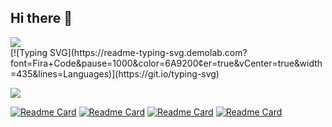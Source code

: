 ## Hi there 👋

<!--
**hanit3/hanit3** is a ✨ _special_ ✨ repository because its `README.md` (this file) appears on your GitHub profile.

Here are some ideas to get you started:

- 🔭 I’m currently working on ...
- 🌱 I’m currently learning ...
- 👯 I’m looking to collaborate on ...
- 🤔 I’m looking for help with ...
- 💬 Ask me about ...
- 📫 How to reach me: ...
- 😄 Pronouns: ...
- ⚡ Fun fact: ...
-->

<img src="https://capsule-render.vercel.app/api?type=venom&height=300&color=gradient&text=Hanit's%20World!&fontColor=000000&animation=fadeIn&textBg=false" />

<div>
  [![Typing SVG](https://readme-typing-svg.demolab.com?font=Fira+Code&pause=1000&color=6A9200&center=true&vCenter=true&width=435&lines=Languages)](https://git.io/typing-svg)
  <p></p>
  
<img src="https://img.shields.io/badge/react-20232a.svg?style=for-the-badge&logo=react&logoColor=61DAFB" />
</div>


[![Readme Card](https://github-readme-stats.vercel.app/api/pin/?username=hanit3&repo=NoName-Securities)](https://github.com/hanit3/NoName-Securities)
[![Readme Card](https://github-readme-stats.vercel.app/api/pin/?username=hanit3&repo=NoName_Scenario3_Mobile_Ransom)](https://github.com/hanit3/NoName_Scenario3_Mobile_Ransom)
[![Readme Card](https://github-readme-stats.vercel.app/api/pin/?username=hanit3&repo=BikeMate)](https://github.com/hanit3/BikeMate)
[![Readme Card](https://github-readme-stats.vercel.app/api/pin/?username=hanit3&repo=QUOTKA_FINAL)](https://github.com/hanit3/QUOTKA_FINAL)

